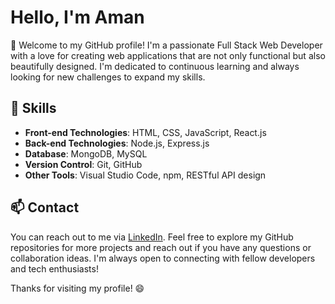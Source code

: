 # Hello, I'm Aman

👋 Welcome to my GitHub profile! I'm a passionate Full Stack Web Developer with a love for creating web applications that are not only functional but also beautifully designed. I'm dedicated to continuous learning and always looking for new challenges to expand my skills.

## 🔧 Skills

- **Front-end Technologies**: HTML, CSS, JavaScript, React.js
- **Back-end Technologies**: Node.js, Express.js
- **Database**: MongoDB, MySQL
- **Version Control**: Git, GitHub
- **Other Tools**: Visual Studio Code, npm, RESTful API design

## 📫 Contact

You can reach out to me via [LinkedIn](https://www.linkedin.com/in/aman-giri-6b3a3b284/).
Feel free to explore my GitHub repositories for more projects and reach out if you have any questions or collaboration ideas.
I'm always open to connecting with fellow developers and tech enthusiasts!

Thanks for visiting my profile! 😄

<!---
amangiri7/amangiri7 is a ✨ special ✨ repository because its `README.md` (this file) appears on your GitHub profile.
You can click the Preview link to take a look at your changes.
--->
